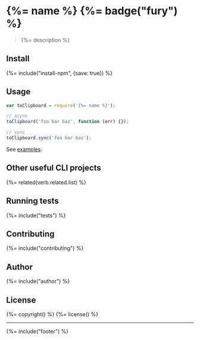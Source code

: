 # {%= name %} {%= badge("fury") %}

> {%= description %}

## Install
{%= include("install-npm", {save: true}) %}

## Usage

```js
var toClipboard = require('{%= name %}');

// async
toClipboard('foo bar baz', function (err) {});

// sync
toClipboard.sync('foo bar baz');
```

See [examples](./examples.js).

## Other useful CLI projects
{%= related(verb.related.list) %}  

## Running tests
{%= include("tests") %}

## Contributing
{%= include("contributing") %}

## Author
{%= include("author") %}

## License
{%= copyright() %}
{%= license() %}

***

{%= include("footer") %}
